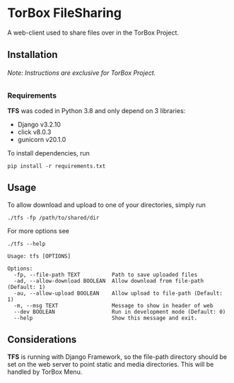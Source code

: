 # TorBox FileSharing
A web-client used to share files over in the TorBox Project.

## Installation
###### Note: Instructions are exclusive for TorBox Project.

### Requirements
**TFS** was coded in Python 3.8 and only depend on 3 libraries:
- Django v3.2.10
- click v8.0.3
- gunicorn v20.1.0

To install dependencies, run

```pip install -r requirements.txt```

## Usage
To allow download and upload to one of your directories, simply run

```./tfs -fp /path/to/shared/dir```

For more options see

```
./tfs --help

Usage: tfs [OPTIONS]

Options:
  -fp, --file-path TEXT          Path to save uploaded files
  -ad, --allow-download BOOLEAN  Allow download from file-path (Default: 1)
  -au, --allow-upload BOOLEAN    Allow upload to file-path (Default: 1)
  -m, --msg TEXT                 Message to show in header of web
  --dev BOOLEAN                  Run in development mode (Default: 0)
  --help                         Show this message and exit.
```

## Considerations
**TFS** is running with Django Framework, so the file-path directory should be set on the
web server to point static and media directories. This will be handled by TorBox Menu.
